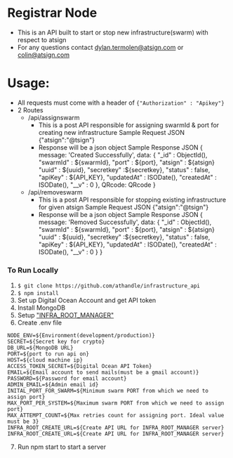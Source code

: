 # Registrar Node


- This is an API built to start or stop new infrastructure(swarm) with respect to atsign
- For any questions contact dylan.termolen@atsign.com or colin@atsign.com

# Usage:
* All requests must come with a header of `{"Authorization" : "Apikey"}`
* 2 Routes
    * /api/assignswarm
        - This is a post API responsible for assigning swarmId & port for creating new infrastructure
            Sample Request JSON {"atsign":"@tsign"} 
        - Response will be a json object 
            Sample Response JSON 
            { 
                message: 'Created Successfully',
                data: {
                    "_id" : ObjectId(),
                    "swarmId" : ${swarmId},
                    "port" : ${port},
                    "atsign" : ${atsign}
                    "uuid" : ${uuid},
                    "secretkey" :${secretkey},
                    "status" : false,
                    "apiKey" : ${API_KEY},
                    "updatedAt" : ISODate(),
                    "createdAt" : ISODate(),
                    "__v" : 0
                },
                QRcode: QRcode
            }
    * /api/removeswarm
        - This is a post API responsible for stopping existing infrastructure for given atsign
            Sample Request JSON {"atsign":"@tsign"} 
        - Response will be a json object
            Sample Response JSON 
            { 
                message: 'Removed Successfully',
                data: {
                    "_id" : ObjectId(),
                    "swarmId" : ${swarmId},
                    "port" : ${port},
                    "atsign" : ${atsign}
                    "uuid" : ${uuid},
                    "secretkey" :${secretkey},
                    "status" : false,
                    "apiKey" : ${API_KEY},
                    "updatedAt" : ISODate(),
                    "createdAt" : ISODate(),
                    "__v" : 0
                }
            }
        
    
### To Run Locally

1. `$ git clone https://github.com/athandle/infrastructure_api`
2. `$ npm install`
3. Set up Digital Ocean Account and get API token
4. Install MongoDB
5. Setup ["INFRA_ROOT_MANAGER"](https://github.com/athandle/infrastructure_root_manager)
6. Create .env file
```
NODE_ENV=${Environment(development/production)}
SECRET=${Secret key for crypto}
DB_URL=${MongoDB URL}
PORT=${port to run api on}
HOST=${cloud machine ip}
ACCESS_TOKEN_SECRET=${Digital Ocean API Token}
EMAIL=${Email account to send mails(must be a gmail account)}
PASSWORD=${Password for email account}
ADMIN_EMAIL=${Admin email id}
INITAL_PORT_FOR_SWARM=${Minimum swarm PORT from which we need to assign port}
MAX_PORT_PER_SYSTEM=${Maximum swarm PORT from which we need to assign port}
MAX_ATTEMPT_COUNT=${Max retries count for assigning port. Ideal value must be 3}
INFRA_ROOT_CREATE_URL=${Create API URL for INFRA_ROOT_MANAGER server}
INFRA_ROOT_CREATE_URL=${Create API URL for INFRA_ROOT_MANAGER server}
```
7. Run npm start to start a server

